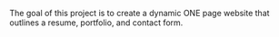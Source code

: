 The goal of this project is to create a dynamic ONE page website that outlines a resume, portfolio, and contact form.
